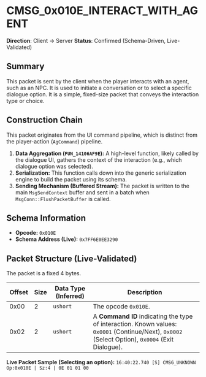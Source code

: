 # CMSG_0x010E_INTERACT_WITH_AGENT

**Direction**: Client -> Server
**Status**: Confirmed (Schema-Driven, Live-Validated)

## Summary

This packet is sent by the client when the player interacts with an agent, such as an NPC. It is used to initiate a conversation or to select a specific dialogue option. It is a simple, fixed-size packet that conveys the interaction type or choice.

## Construction Chain

This packet originates from the UI command pipeline, which is distinct from the player-action (`AgCommand`) pipeline.

1.  **Data Aggregation (`FUN_14106AF9E`):** A high-level function, likely called by the dialogue UI, gathers the context of the interaction (e.g., which dialogue option was selected).
2.  **Serialization:** This function calls down into the generic serialization engine to build the packet using its schema.
3.  **Sending Mechanism (Buffered Stream):** The packet is written to the main `MsgSendContext` buffer and sent in a batch when `MsgConn::FlushPacketBuffer` is called.

## Schema Information

- **Opcode:** `0x010E`
- **Schema Address (Live):** `0x7FF6E0EE3290`

## Packet Structure (Live-Validated)

The packet is a fixed 4 bytes.

| Offset | Size | Data Type (Inferred) | Description |
|---|---|---|---|
| 0x00 | 2 | `ushort` | The opcode `0x010E`. |
| 0x02 | 2 | `ushort` | A **Command ID** indicating the type of interaction. Known values: `0x0001` (Continue/Next), `0x0002` (Select Option), `0x0004` (Exit Dialogue). |

**Live Packet Sample (Selecting an option):**
`16:40:22.740 [S] CMSG_UNKNOWN Op:0x010E | Sz:4 | 0E 01 01 00`